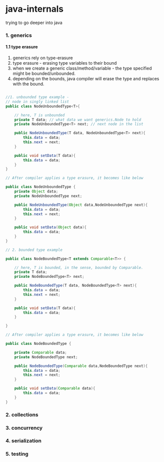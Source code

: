 # java-internals
trying to go deeper into java


### 1. generics 
 
#### 1.1 type erasure

1. generics rely on type-erasure
2. type erasure - erasing type variables to their bound
3. when we create a generic class/method/variable - the type specified 
might be bounded/unbounded. 
4. depending on the bounds, java compiler will erase the type and replaces
with the bound. 

```java

//1. unbounded type example - 
// node in singly linked list
public class NodeUnboundedType<T>{

    // here, T is unbounded
    private T data; // what data we want generics.Node to hold
    private NodeUnboundedType<T> next; // next node in the list

    public NodeUnboundedType(T data, NodeUnboundedType<T> next){
        this.data = data;
        this.next = next;
    }

    public void setData(T data){
        this.data = data;
    }
}

// After compiler applies a type erasure, it becomes like below

public class NodeUnboundedType {
    private Object data;
    private NodeUnboundedType next;

    public NodeUnboundedType(Object data,NodeUnboundedType next){
        this.data = data;
        this.next = next;
    }

    public void setData(Object data){
        this.data = data;
    }
}

// 2. bounded type example

public class NodeBoundedType<T extends Comparable<T>> {

    // here, T is bounded, in the sense, bounded by Comparable.
    private T data;
    private NodeBoundedType<T> next;

    public NodeBoundedType(T data, NodeBoundedType<T> next){
        this.data = data;
        this.next = next;
    }

    public void setData(T data){
        this.data = data;
    }

}

// After compiler applies a type erasure, it becomes like below

public class NodeBoundedType {

    private Comparable data;
    private NodeBoundedType next;

    public NodeBoundedType(Comparable data,NodeBoundedType next){
        this.data = data;
        this.next = next;
    }

    public void setData(Comparable data){
        this.data = data;
    }
}
```
### 2. collections

### 3. concurrency

### 4. serialization

### 5. testing
